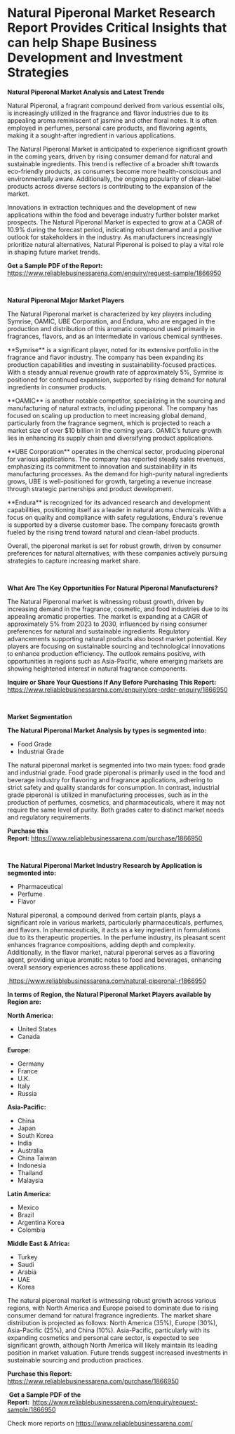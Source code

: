 <p><h1>Natural Piperonal Market Research Report Provides Critical Insights that can help Shape Business Development and Investment Strategies</h1></p><p><strong>Natural Piperonal Market Analysis and Latest Trends</strong></p>
<p><p>Natural Piperonal, a fragrant compound derived from various essential oils, is increasingly utilized in the fragrance and flavor industries due to its appealing aroma reminiscent of jasmine and other floral notes. It is often employed in perfumes, personal care products, and flavoring agents, making it a sought-after ingredient in various applications. </p><p>The Natural Piperonal Market is anticipated to experience significant growth in the coming years, driven by rising consumer demand for natural and sustainable ingredients. This trend is reflective of a broader shift towards eco-friendly products, as consumers become more health-conscious and environmentally aware. Additionally, the ongoing popularity of clean-label products across diverse sectors is contributing to the expansion of the market.</p><p>Innovations in extraction techniques and the development of new applications within the food and beverage industry further bolster market prospects. The Natural Piperonal Market is expected to grow at a CAGR of 10.9% during the forecast period, indicating robust demand and a positive outlook for stakeholders in the industry. As manufacturers increasingly prioritize natural alternatives, Natural Piperonal is poised to play a vital role in shaping future market trends.</p></p>
<p><strong>Get a Sample PDF of the Report:&nbsp;</strong> <a href="https://www.reliablebusinessarena.com/enquiry/request-sample/1866950?utm_campaign=1841&utm_medium=2&utm_source=Github&utm_content=ia&utm_term=04022025&utm_id=natural-piperonal">https://www.reliablebusinessarena.com/enquiry/request-sample/1866950</a></p>
<p>&nbsp;</p>
<p><strong>Natural Piperonal Major Market Players</strong></p>
<p><p>The Natural Piperonal market is characterized by key players including Symrise, OAMIC, UBE Corporation, and Endura, who are engaged in the production and distribution of this aromatic compound used primarily in fragrances, flavors, and as an intermediate in various chemical syntheses.</p><p>**Symrise** is a significant player, noted for its extensive portfolio in the fragrance and flavor industry. The company has been expanding its production capabilities and investing in sustainability-focused practices. With a steady annual revenue growth rate of approximately 5%, Symrise is positioned for continued expansion, supported by rising demand for natural ingredients in consumer products.</p><p>**OAMIC** is another notable competitor, specializing in the sourcing and manufacturing of natural extracts, including piperonal. The company has focused on scaling up production to meet increasing global demand, particularly from the fragrance segment, which is projected to reach a market size of over $10 billion in the coming years. OAMIC’s future growth lies in enhancing its supply chain and diversifying product applications.</p><p>**UBE Corporation** operates in the chemical sector, producing piperonal for various applications. The company has reported steady sales revenues, emphasizing its commitment to innovation and sustainability in its manufacturing processes. As the demand for high-purity natural ingredients grows, UBE is well-positioned for growth, targeting a revenue increase through strategic partnerships and product development.</p><p>**Endura** is recognized for its advanced research and development capabilities, positioning itself as a leader in natural aroma chemicals. With a focus on quality and compliance with safety regulations, Endura's revenue is supported by a diverse customer base. The company forecasts growth fueled by the rising trend toward natural and clean-label products.</p><p>Overall, the piperonal market is set for robust growth, driven by consumer preferences for natural alternatives, with these companies actively pursuing strategies to capture increasing market share.</p></p>
<p>&nbsp;</p>
<p><strong>What Are The Key Opportunities For Natural Piperonal Manufacturers?</strong></p>
<p><p>The Natural Piperonal market is witnessing robust growth, driven by increasing demand in the fragrance, cosmetic, and food industries due to its appealing aromatic properties. The market is expanding at a CAGR of approximately 5% from 2023 to 2030, influenced by rising consumer preferences for natural and sustainable ingredients. Regulatory advancements supporting natural products also boost market potential. Key players are focusing on sustainable sourcing and technological innovations to enhance production efficiency. The outlook remains positive, with opportunities in regions such as Asia-Pacific, where emerging markets are showing heightened interest in natural fragrance components.</p></p>
<p><strong>Inquire or Share Your Questions If Any Before Purchasing This Report:</strong> <a href="https://www.reliablebusinessarena.com/enquiry/pre-order-enquiry/1866950?utm_campaign=1841&utm_medium=2&utm_source=Github&utm_content=ia&utm_term=04022025&utm_id=natural-piperonal">https://www.reliablebusinessarena.com/enquiry/pre-order-enquiry/1866950</a></p>
<p>&nbsp;</p>
<p><strong>Market Segmentation</strong></p>
<p><strong>The Natural Piperonal Market Analysis by types is segmented into:</strong></p>
<p><ul><li>Food Grade</li><li>Industrial Grade</li></ul></p>
<p><p>The natural piperonal market is segmented into two main types: food grade and industrial grade. Food grade piperonal is primarily used in the food and beverage industry for flavoring and fragrance applications, adhering to strict safety and quality standards for consumption. In contrast, industrial grade piperonal is utilized in manufacturing processes, such as in the production of perfumes, cosmetics, and pharmaceuticals, where it may not require the same level of purity. Both grades cater to distinct market needs and regulatory requirements.</p></p>
<p><strong>Purchase this Report:&nbsp;</strong><a href="https://www.reliablebusinessarena.com/purchase/1866950?utm_campaign=1841&utm_medium=2&utm_source=Github&utm_content=ia&utm_term=04022025&utm_id=natural-piperonal">https://www.reliablebusinessarena.com/purchase/1866950</a></p>
<p>&nbsp;</p>
<p><strong>The Natural Piperonal Market Industry Research by Application is segmented into:</strong></p>
<p><ul><li>Pharmaceutical</li><li>Perfume</li><li>Flavor</li></ul></p>
<p><p>Natural piperonal, a compound derived from certain plants, plays a significant role in various markets, particularly pharmaceuticals, perfumes, and flavors. In pharmaceuticals, it acts as a key ingredient in formulations due to its therapeutic properties. In the perfume industry, its pleasant scent enhances fragrance compositions, adding depth and complexity. Additionally, in the flavor market, natural piperonal serves as a flavoring agent, providing unique aromatic notes to food and beverages, enhancing overall sensory experiences across these applications.</p></p>
<p><a href="https://www.reliablebusinessarena.com/natural-piperonal-r1866950?utm_campaign=1841&utm_medium=2&utm_source=Github&utm_content=ia&utm_term=04022025&utm_id=natural-piperonal">&nbsp;https://www.reliablebusinessarena.com/natural-piperonal-r1866950</a></p>
<p><strong>In terms of Region, the Natural Piperonal Market Players available by Region are:</strong></p>
<p>
    <p> <strong> North America: </strong>
        <ul>
            <li>United States</li>
            <li>Canada</li>
        </ul>
        </p> 
    <p> <strong> Europe: </strong>
        <ul>
            <li>Germany</li>
            <li>France</li>
            <li>U.K.</li>
            <li>Italy</li>
            <li>Russia</li>
        </ul>
        </p> 
    <p> <strong> Asia-Pacific: </strong>
        <ul>
            <li>China</li>
            <li>Japan</li>
            <li>South Korea</li>
            <li>India</li>
            <li>Australia</li>
            <li>China Taiwan</li>
            <li>Indonesia</li>
            <li>Thailand</li>
            <li>Malaysia</li>
        </ul>
        </p> 
    <p> <strong> Latin America: </strong>
        <ul>
            <li>Mexico</li>
            <li>Brazil</li>
            <li>Argentina Korea</li>
            <li>Colombia</li>
        </ul>
        </p> 
    <p> <strong> Middle East & Africa: </strong>
        <ul>
            <li>Turkey</li>
            <li>Saudi</li>
            <li>Arabia</li>
            <li>UAE</li>
            <li>Korea</li>
        </ul>
    </p>
    </p>
<p><p>The natural piperonal market is witnessing robust growth across various regions, with North America and Europe poised to dominate due to rising consumer demand for natural fragrance ingredients. The market share distribution is projected as follows: North America (35%), Europe (30%), Asia-Pacific (25%), and China (10%). Asia-Pacific, particularly with its expanding cosmetics and personal care sector, is expected to see significant growth, although North America will likely maintain its leading position in market valuation. Future trends suggest increased investments in sustainable sourcing and production practices.</p></p>
<p><strong>Purchase this Report: </strong><a href="https://www.reliablebusinessarena.com/purchase/1866950?utm_campaign=1841&utm_medium=2&utm_source=Github&utm_content=ia&utm_term=04022025&utm_id=natural-piperonal">https://www.reliablebusinessarena.com/purchase/1866950</a></p>
<p>&nbsp;<strong>Get a Sample PDF of the Report:&nbsp;&nbsp;</strong><a href="https://www.reliablebusinessarena.com/enquiry/request-sample/1866950?utm_campaign=1841&utm_medium=2&utm_source=Github&utm_content=ia&utm_term=04022025&utm_id=natural-piperonal">https://www.reliablebusinessarena.com/enquiry/request-sample/1866950</a></p>
<p><strong></strong></p>
<p>Check more reports on <a href="https://www.reliablebusinessarena.com/?utm_campaign=1841&utm_medium=2&utm_source=Github&utm_content=ia&utm_term=04022025&utm_id=natural-piperonal">https://www.reliablebusinessarena.com/</a></p>